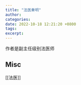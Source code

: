 ```yaml
---
title: "法医秦明"
author: 
categories: 
date: 2022-10-18 12:21:20 +0800
tags: 
excerpt: 
---
```



作者是副主任级别法医师



## Misc

[[法医]]


